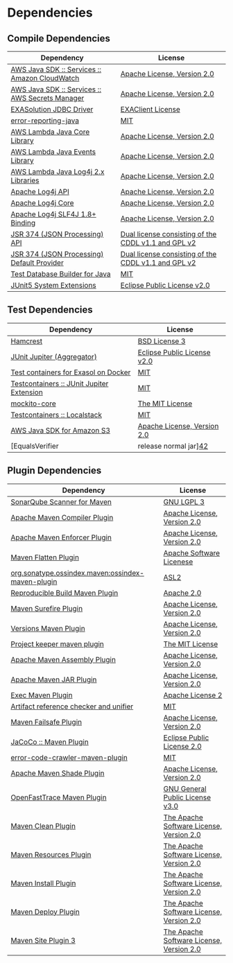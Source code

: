 <!-- @formatter:off -->
# Dependencies

## Compile Dependencies

| Dependency                                           | License                                                   |
| ---------------------------------------------------- | --------------------------------------------------------- |
| [AWS Java SDK :: Services :: Amazon CloudWatch][0]   | [Apache License, Version 2.0][1]                          |
| [AWS Java SDK :: Services :: AWS Secrets Manager][0] | [Apache License, Version 2.0][1]                          |
| [EXASolution JDBC Driver][4]                         | [EXAClient License][5]                                    |
| [error-reporting-java][6]                            | [MIT][7]                                                  |
| [AWS Lambda Java Core Library][8]                    | [Apache License, Version 2.0][1]                          |
| [AWS Lambda Java Events Library][8]                  | [Apache License, Version 2.0][1]                          |
| [AWS Lambda Java Log4j 2.x Libraries][8]             | [Apache License, Version 2.0][1]                          |
| [Apache Log4j API][14]                               | [Apache License, Version 2.0][15]                         |
| [Apache Log4j Core][16]                              | [Apache License, Version 2.0][15]                         |
| [Apache Log4j SLF4J 1.8+ Binding][18]                | [Apache License, Version 2.0][15]                         |
| [JSR 374 (JSON Processing) API][20]                  | [Dual license consisting of the CDDL v1.1 and GPL v2][21] |
| [JSR 374 (JSON Processing) Default Provider][20]     | [Dual license consisting of the CDDL v1.1 and GPL v2][21] |
| [Test Database Builder for Java][24]                 | [MIT][7]                                                  |
| [JUnit5 System Extensions][26]                       | [Eclipse Public License v2.0][27]                         |

## Test Dependencies

| Dependency                                      | License                           |
| ----------------------------------------------- | --------------------------------- |
| [Hamcrest][28]                                  | [BSD License 3][29]               |
| [JUnit Jupiter (Aggregator)][30]                | [Eclipse Public License v2.0][31] |
| [Test containers for Exasol on Docker][32]      | [MIT][7]                          |
| [Testcontainers :: JUnit Jupiter Extension][34] | [MIT][35]                         |
| [mockito-core][36]                              | [The MIT License][37]             |
| [Testcontainers :: Localstack][34]              | [MIT][35]                         |
| [AWS Java SDK for Amazon S3][0]                 | [Apache License, Version 2.0][1]  |
| [EqualsVerifier | release normal jar][42]       | [Apache License, Version 2.0][15] |

## Plugin Dependencies

| Dependency                                              | License                                        |
| ------------------------------------------------------- | ---------------------------------------------- |
| [SonarQube Scanner for Maven][44]                       | [GNU LGPL 3][45]                               |
| [Apache Maven Compiler Plugin][46]                      | [Apache License, Version 2.0][15]              |
| [Apache Maven Enforcer Plugin][48]                      | [Apache License, Version 2.0][15]              |
| [Maven Flatten Plugin][50]                              | [Apache Software Licenese][51]                 |
| [org.sonatype.ossindex.maven:ossindex-maven-plugin][52] | [ASL2][51]                                     |
| [Reproducible Build Maven Plugin][54]                   | [Apache 2.0][51]                               |
| [Maven Surefire Plugin][56]                             | [Apache License, Version 2.0][15]              |
| [Versions Maven Plugin][58]                             | [Apache License, Version 2.0][15]              |
| [Project keeper maven plugin][60]                       | [The MIT License][61]                          |
| [Apache Maven Assembly Plugin][62]                      | [Apache License, Version 2.0][15]              |
| [Apache Maven JAR Plugin][64]                           | [Apache License, Version 2.0][15]              |
| [Exec Maven Plugin][66]                                 | [Apache License 2][51]                         |
| [Artifact reference checker and unifier][68]            | [MIT][7]                                       |
| [Maven Failsafe Plugin][70]                             | [Apache License, Version 2.0][15]              |
| [JaCoCo :: Maven Plugin][72]                            | [Eclipse Public License 2.0][73]               |
| [error-code-crawler-maven-plugin][74]                   | [MIT][7]                                       |
| [Apache Maven Shade Plugin][76]                         | [Apache License, Version 2.0][15]              |
| [OpenFastTrace Maven Plugin][78]                        | [GNU General Public License v3.0][79]          |
| [Maven Clean Plugin][80]                                | [The Apache Software License, Version 2.0][51] |
| [Maven Resources Plugin][82]                            | [The Apache Software License, Version 2.0][51] |
| [Maven Install Plugin][84]                              | [The Apache Software License, Version 2.0][51] |
| [Maven Deploy Plugin][86]                               | [The Apache Software License, Version 2.0][51] |
| [Maven Site Plugin 3][88]                               | [The Apache Software License, Version 2.0][51] |

[6]: https://github.com/exasol/error-reporting-java
[27]: http://www.eclipse.org/legal/epl-v20.html
[20]: https://javaee.github.io/jsonp
[51]: http://www.apache.org/licenses/LICENSE-2.0.txt
[56]: https://maven.apache.org/surefire/maven-surefire-plugin/
[5]: https://www.exasol.com/support/secure/attachment/155343/EXASOL_SDK-7.0.11.tar.gz
[80]: http://maven.apache.org/plugins/maven-clean-plugin/
[0]: https://aws.amazon.com/sdkforjava
[7]: https://opensource.org/licenses/MIT
[36]: https://github.com/mockito/mockito
[66]: http://www.mojohaus.org/exec-maven-plugin
[58]: http://www.mojohaus.org/versions-maven-plugin/
[60]: https://github.com/exasol/project-keeper/
[76]: https://maven.apache.org/plugins/maven-shade-plugin/
[29]: http://opensource.org/licenses/BSD-3-Clause
[46]: https://maven.apache.org/plugins/maven-compiler-plugin/
[21]: https://oss.oracle.com/licenses/CDDL+GPL-1.1
[78]: https://github.com/itsallcode/openfasttrace-maven-plugin
[73]: https://www.eclipse.org/legal/epl-2.0/
[18]: https://logging.apache.org/log4j/2.x/log4j-slf4j18-impl/
[45]: http://www.gnu.org/licenses/lgpl.txt
[72]: https://www.jacoco.org/jacoco/trunk/doc/maven.html
[1]: https://aws.amazon.com/apache2.0
[37]: https://github.com/mockito/mockito/blob/main/LICENSE
[54]: http://zlika.github.io/reproducible-build-maven-plugin
[44]: http://sonarsource.github.io/sonar-scanner-maven/
[16]: https://logging.apache.org/log4j/2.x/log4j-core/
[30]: https://junit.org/junit5/
[50]: https://www.mojohaus.org/flatten-maven-plugin/flatten-maven-plugin
[28]: http://hamcrest.org/JavaHamcrest/
[82]: http://maven.apache.org/plugins/maven-resources-plugin/
[68]: https://github.com/exasol/artifact-reference-checker-maven-plugin
[64]: https://maven.apache.org/plugins/maven-jar-plugin/
[14]: https://logging.apache.org/log4j/2.x/log4j-api/
[70]: https://maven.apache.org/surefire/maven-failsafe-plugin/
[24]: https://github.com/exasol/test-db-builder-java
[35]: http://opensource.org/licenses/MIT
[32]: https://github.com/exasol/exasol-testcontainers
[61]: https://github.com/exasol/project-keeper/blob/main/LICENSE
[79]: https://www.gnu.org/licenses/gpl-3.0.html
[15]: https://www.apache.org/licenses/LICENSE-2.0.txt
[42]: https://www.jqno.nl/equalsverifier
[48]: https://maven.apache.org/enforcer/maven-enforcer-plugin/
[4]: http://www.exasol.com
[31]: https://www.eclipse.org/legal/epl-v20.html
[84]: http://maven.apache.org/plugins/maven-install-plugin/
[52]: https://sonatype.github.io/ossindex-maven/maven-plugin/
[8]: https://aws.amazon.com/lambda/
[34]: https://testcontainers.org
[26]: https://github.com/itsallcode/junit5-system-extensions
[86]: http://maven.apache.org/plugins/maven-deploy-plugin/
[88]: http://maven.apache.org/plugins/maven-site-plugin/
[74]: https://github.com/exasol/error-code-crawler-maven-plugin
[62]: https://maven.apache.org/plugins/maven-assembly-plugin/

